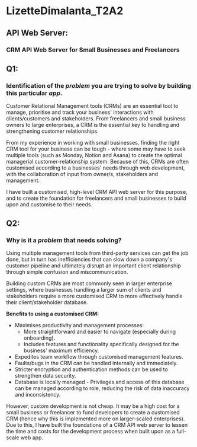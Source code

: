 # LizetteDimalanta_T2A2

## API Web Server:

### CRM API Web Server for Small Businesses and Freelancers

## Q1:

### **Identification of the _problem_ you are trying to solve by building this particular _app_.**

Customer Relational Management tools (CRMs) are an essential tool to manage, prioritise and track your business' interactions with clients/customers and stakeholders. From freelancers and small business owners to large enterprises, a CRM is the essential key to handling and strengthening customer relationships.

From my experience in working with small businesses, finding the right CRM tool for your business can be tough - where some may have to seek multiple tools (such as Monday, Notion and Asana) to create the optimal managerial customer-relationship system.
Because of this, CRMs are often customised according to a businesses' needs through web development, with the collaboration of input from owner/s, stakeholders and management.

I have built a customised, high-level CRM API web server for this purpose, and to create the foundation for freelancers and small businesses to build upon and customise to their needs.

## Q2:

### **Why is it a _problem_ that needs solving?**

Using multiple management tools from third-party services can get the job done, but in turn has inefficiencies that can slow down a company's customer pipeline and ultimately disrupt an important client relationship through simple confusion and miscommunication.

Building custom CRMs are most commonly seen in larger enterprise settings, where businesses handling a larger sum of clients and stakeholders require a more customised CRM to more effectively handle their client/stakeholder database.

**Benefits to using a customised CRM:**

- Maximises productivity and management processes:
  - More straightforward and easier to navigate (especially during onboarding).
  - Includes features and functionality specifically designed for the business' maximum efficiency.
- Expedites team workflow through customised management features.
- Faults/bugs in the CRM can be handled internally and immediately.
- Stricter encryption and authentication methods can be used to strengthen data security.
- Database is locally managed - Privileges and access of this database can be managed according to role, reducing the risk of data inaccuracy and inconsistency.

However, custom development is not cheap. It may be a high cost for a small business or freelancer to fund developers to create a customised CRM (hence why this is implemented more on larger-scaled enterprises). Due to this, I have built the foundations of a CRM API web server to lessen the time and costs for the development process when built upon as a full-scale web app.

